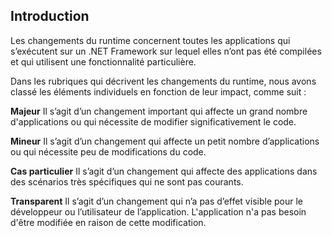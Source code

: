 ## <a name="introduction"></a>Introduction
Les changements du runtime concernent toutes les applications qui s’exécutent sur un .NET Framework sur lequel elles n’ont pas été compilées et qui utilisent une fonctionnalité particulière.

Dans les rubriques qui décrivent les changements du runtime, nous avons classé les éléments individuels en fonction de leur impact, comme suit :

**Majeur** Il s’agit d’un changement important qui affecte un grand nombre d'applications ou qui nécessite de modifier significativement le code.

**Mineur** Il s’agit d’un changement qui affecte un petit nombre d’applications ou qui nécessite peu de modifications du code.

**Cas particulier** Il s’agit d’un changement qui affecte des applications dans des scénarios très spécifiques qui ne sont pas courants.

**Transparent** Il s’agit d’un changement qui n’a pas d’effet visible pour le développeur ou l’utilisateur de l’application. L'application n'a pas besoin d'être modifiée en raison de cette modification.
